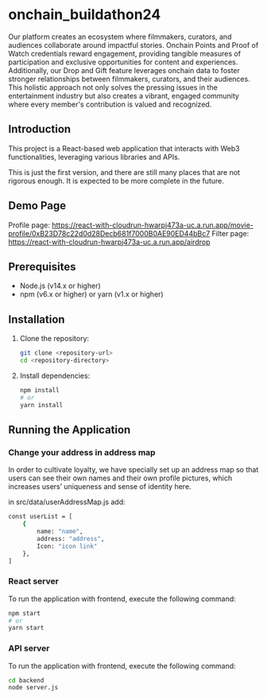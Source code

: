 # onchain_buildathon24

Our platform creates an ecosystem where filmmakers, curators, and audiences collaborate around impactful stories. Onchain Points and Proof of Watch credentials reward engagement, providing tangible measures of participation and exclusive opportunities for content and experiences. Additionally, our Drop and Gift feature leverages onchain data to foster stronger relationships between filmmakers, curators, and their audiences. This holistic approach not only solves the pressing issues in the entertainment industry but also creates a vibrant, engaged community where every member's contribution is valued and recognized.

## Introduction
This project is a React-based web application that interacts with Web3 functionalities, leveraging various libraries and APIs.

This is just the first version, and there are still many places that are not rigorous enough. It is expected to be more complete in the future.

## Demo Page
Profile page: https://react-with-cloudrun-hwarpj473a-uc.a.run.app/movie-profile/0xB23D78c22d0d28Decb681f7000B0AE90ED44bBc7
Filter page: https://react-with-cloudrun-hwarpj473a-uc.a.run.app/airdrop

## Prerequisites
- Node.js (v14.x or higher)
- npm (v6.x or higher) or yarn (v1.x or higher)

## Installation

1. Clone the repository:
    ```sh
    git clone <repository-url>
    cd <repository-directory>
    ```

2. Install dependencies:
    ```sh
    npm install
    # or
    yarn install
    ```


## Running the Application

### Change your address in address map
In order to cultivate loyalty, we have specially set up an address map so that users can see their own names and their own profile pictures, which increases users’ uniqueness and sense of identity here.

in src/data/userAddressMap.js add:
```sh
const userList = [
    {
        name: "name",
        address: "address",
        Icon: "icon link"
    },
]
```

### React server
To run the application with frontend, execute the following command:
```sh
npm start
# or
yarn start
```

### API server
To run the application with frontend, execute the following command:
```sh
cd backend
node server.js
```
